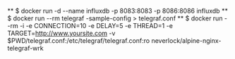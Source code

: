 ** $ docker run -d --name influxdb -p 8083:8083 -p 8086:8086 influxdb
** $ docker run --rm telegraf -sample-config > telegraf.conf
** $ docker run --rm -i -e CONNECTION=10 -e DELAY=5 -e THREAD=1 -e TARGET=http://www.yoursite.com -v $PWD/telegraf.conf:/etc/telegraf/telegraf.conf:ro neverlock/alpine-nginx-telegraf-wrk
